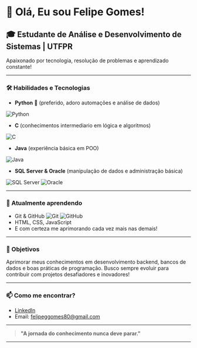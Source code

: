 # 👋 Olá, Eu sou Felipe Gomes!

## 🎓 Estudante de Análise e Desenvolvimento de Sistemas | UTFPR
Apaixonado por tecnologia, resolução de problemas e aprendizado constante!

---

### 🛠️ Habilidades e Tecnologias

- **Python** 💙 (preferido, adoro automações e análise de dados)

![Python](https://img.shields.io/badge/-Python-3776AB?style=flat&logo=python&logoColor=white)
- **C** (conhecimentos intermediario em lógica e algoritmos)

![C](https://img.shields.io/badge/-C-00599C?style=flat&logo=c&logoColor=white)
- **Java** (experiência básica em POO) 

![Java](https://img.shields.io/badge/-Java-007396?style=flat&logo=java&logoColor=white)
- **SQL Server & Oracle** (manipulação de dados e administração básica) 

![SQL Server](https://img.shields.io/badge/-SQL%20Server-CC2927?style=flat&logo=microsoft-sql-server&logoColor=white) ![Oracle](https://img.shields.io/badge/-Oracle-F80000?style=flat&logo=oracle&logoColor=white)

---

### 🌱 Atualmente aprendendo
- Git & GitHub 
![Git](https://img.shields.io/badge/-Git-F05032?style=flat&logo=git&logoColor=white) ![GitHub](https://img.shields.io/badge/-GitHub-181717?style=flat&logo=github&logoColor=white)
- HTML, CSS, JavaScript
- E com certeza me aprimorando cada vez mais nas demais!
---

### 🚀 Objetivos
Aprimorar meus conhecimentos em desenvolvimento backend, bancos de dados e boas práticas de programação.
Busco sempre evoluir para contribuir com projetos desafiadores e inovadores!

---

### 📫 Como me encontrar?
- [LinkedIn](---)
- Email: felipeggomes80@gmail.com

---

> **"A jornada do conhecimento nunca deve parar."**

---



